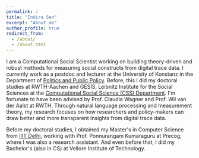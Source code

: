 ```yaml
---
permalink: /
title: "Indira Sen"
excerpt: "About me"
author_profile: true
redirect_from: 
  - /about/
  - /about.html
---
```


I am a Computational Social Scientist working on building theory-driven and robust methods for measuring social constructs from digital trace data. I currently work as a postdoc and lecturer at the University of Konstanz in the Department of [Politics and Public Policy](https://www.polver.uni-konstanz.de/en/). Before, this I did my doctoral studies at RWTH-Aachen and GESIS, Leibnitz Institute for the Social Sciences at the [Computational Social Science (CSS) Department](https://www.gesis.org/en/institute/about-us/departments/computational-social-science). I'm fortunate to have been advised by Prof. Claudia Wagner and Prof. Wil van der Aalst at RWTH. Through natural language processing and measurement theory, my research focuses on how researchers and policy-makers can draw better and more transparent insights from digital trace data.

Before my doctoral studies, I obtained my Master's in Computer Science from [IIIT Delhi](https://www.iiitd.ac.in/), working with Prof. Ponnurangam Kumaraguru at Precog, where I was also a research assistant. And even before that, I did my Bachelor's (also in CS) at Vellore Institute of Technology.
